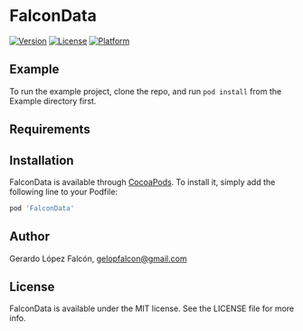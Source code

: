 # FalconData

[![Version](https://img.shields.io/cocoapods/v/FalconData.svg?style=flat)](http://cocoapods.org/pods/FalconData)
[![License](https://img.shields.io/github/license/mashape/apistatus.svg)](https://opensource.org/licenses/MIT)
[![Platform](https://img.shields.io/cocoapods/p/FalconData.svg?style=flat)](http://cocoapods.org/pods/FalconData)

## Example

To run the example project, clone the repo, and run `pod install` from the Example directory first.

## Requirements

## Installation

FalconData is available through [CocoaPods](http://cocoapods.org). To install
it, simply add the following line to your Podfile:

```ruby
pod 'FalconData'
```

## Author

Gerardo López Falcón, gelopfalcon@gmail.com

## License

FalconData is available under the MIT license. See the LICENSE file for more info.
